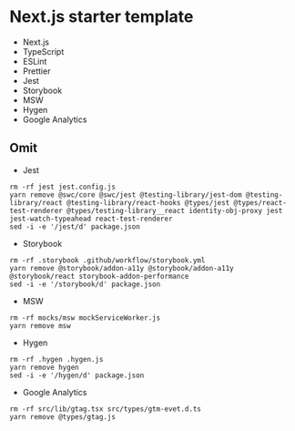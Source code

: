 # Next.js starter template

- Next.js
- TypeScript
- ESLint
- Prettier
- Jest
- Storybook
- MSW
- Hygen
- Google Analytics

## Omit

- Jest

```shell
rm -rf jest jest.config.js
yarn remove @swc/core @swc/jest @testing-library/jest-dom @testing-library/react @testing-library/react-hooks @types/jest @types/react-test-renderer @types/testing-library__react identity-obj-proxy jest jest-watch-typeahead react-test-renderer
sed -i -e '/jest/d' package.json
```

- Storybook

```shell
rm -rf .storybook .github/workflow/storybook.yml
yarn remove @storybook/addon-a11y @storybook/addon-a11y @storybook/react storybook-addon-performance
sed -i -e '/storybook/d' package.json
```

- MSW

```shell
rm -rf mocks/msw mockServiceWorker.js
yarn remove msw
```

- Hygen

```shell
rm -rf .hygen .hygen.js
yarn remove hygen
sed -i -e '/hygen/d' package.json
```

- Google Analytics

```shell
rm -rf src/lib/gtag.tsx src/types/gtm-evet.d.ts
yarn remove @types/gtag.js
```
